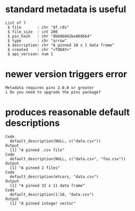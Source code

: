 # standard metadata is useful

    List of 7
     $ file       : chr "df.rds"
     $ file_size  : int 200
     $ pin_hash   : chr "db696042be80dbb4"
     $ type       : chr "arrow"
     $ description: chr "A pinned 10 x 1 data frame"
     $ created    : chr "<TODAY>"
     $ api_version: num 1

# newer version triggers error

    Metadata requires pins 2.0.0 or greater
    i Do you need to upgrade the pins package?

# produces reasonable default descriptions

    Code
      default_description(NULL, c("data.csv"))
    Output
      [1] "A pinned .csv file"
    Code
      default_description(NULL, c("data.csv", "foo.csv"))
    Output
      [1] "A pinned 2 files"
    Code
      default_description(mtcars, "data.csv")
    Output
      [1] "A pinned 32 x 11 data frame"
    Code
      default_description(1:10, "data.csv")
    Output
      [1] "A pinned integer vector"

